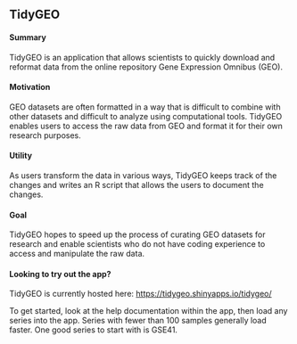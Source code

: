 TidyGEO
---------------------

#### Summary
TidyGEO is an application that allows scientists to quickly download and reformat data from the online repository Gene Expression Omnibus (GEO). 

#### Motivation
GEO datasets are often formatted in a way that is difficult to combine with other datasets and difficult to analyze using computational tools. TidyGEO enables users to access the raw data from GEO and format it for their own research purposes. 

#### Utility
As users transform the data in various ways, TidyGEO keeps track of the changes and writes an R script that allows the users to document the changes. 

#### Goal
TidyGEO hopes to speed up the process of curating GEO datasets for research and enable scientists who do not have coding experience to access and manipulate the raw data.

#### Looking to try out the app?
TidyGEO is currently hosted here: https://tidygeo.shinyapps.io/tidygeo/

To get started, look at the help documentation within the app, then load any series into the app. Series with fewer than 100 samples generally load faster. One good series to start with is GSE41.

